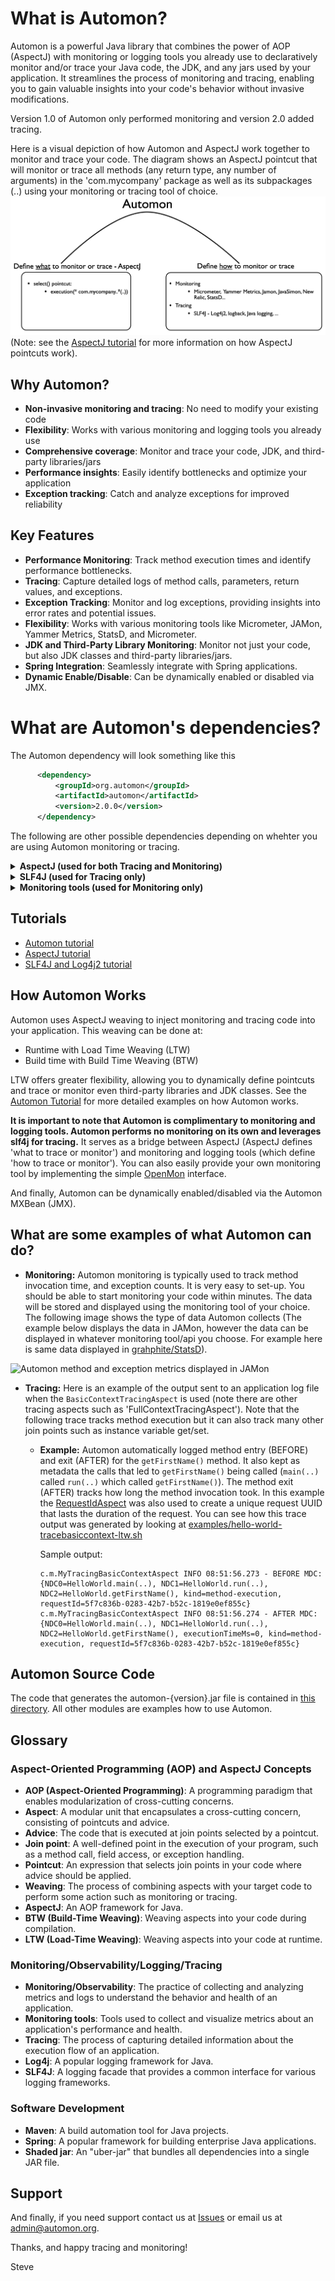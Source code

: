 # What is Automon?

Automon is a powerful Java library that combines the power of AOP (AspectJ) with monitoring or logging tools you already 
use to declaratively monitor and/or trace your Java code, the JDK, and any jars used by your application. It streamlines the process 
of monitoring and tracing, enabling you to gain valuable insights into your code's behavior without invasive modifications.

Version 1.0 of Automon only performed monitoring and version 2.0 added tracing.

Here is a visual depiction of how Automon and AspectJ work together to monitor and trace your code.
The  diagram shows an AspectJ pointcut that will monitor or trace all methods (any return type, any number of arguments) in the 'com.mycompany' package as well as 
its subpackages (..) using your monitoring or tracing tool of choice. 
![Automon](https://github.com/stevensouza/automon/blob/master/docs/automon_bridge.png)
(Note: see the [AspectJ tutorial](https://github.com/stevensouza/automon/blob/master/docs/aspectj-tutorial.md) for more information
on how AspectJ pointcuts work).

## Why Automon?

- **Non-invasive monitoring and tracing**: No need to modify your existing code
- **Flexibility**: Works with various monitoring and logging tools you already use
- **Comprehensive coverage**: Monitor and trace your code, JDK, and third-party libraries/jars
- **Performance insights**: Easily identify bottlenecks and optimize your application
- **Exception tracking**: Catch and analyze exceptions for improved reliability

## Key Features

- **Performance Monitoring**: Track method execution times and identify performance bottlenecks.
- **Tracing**: Capture detailed logs of method calls, parameters, return values, and exceptions.
- **Exception Tracking**: Monitor and log exceptions, providing insights into error rates and potential issues.
- **Flexibility**: Works with various monitoring tools like Micrometer, JAMon, Yammer Metrics, StatsD, and Micrometer.
- **JDK and Third-Party Library Monitoring**: Monitor not just your code, but also JDK classes and third-party libraries/jars.
- **Spring Integration**: Seamlessly integrate with Spring applications.
- **Dynamic Enable/Disable**: Can be dynamically enabled or disabled via JMX.

# What are Automon's dependencies?
The Automon dependency will look something like this
```xml
      <dependency>
          <groupId>org.automon</groupId>
          <artifactId>automon</artifactId>
          <version>2.0.0</version>
      </dependency>
```
The following are other possible dependencies depending on whehter you are using Automon monitoring or tracing.

<details>
<summary><strong>AspectJ (used for both Tracing and Monitoring)</strong></summary>

- **Aspect-Oriented Programming (AOP)** is a programming paradigm that addresses cross-cutting concerns, which are functionalities that span multiple parts of your application (e.g., logging, performance monitoring, security).
- **AspectJ** is a popular AOP framework for Java that provides a rich set of tools for defining and weaving aspects into your code.

Automon leverages AspectJ's capabilities to enable developers and administrators to not only define what parts of their 
code to observe (pointcuts), but also to seamlessly inject custom monitoring or tracing logic at those precise points (advice).
</details>

<details>
<summary><strong>SLF4J (used for Tracing only)</strong></summary>

SLF4J (Simple Logging Facade for Java) acts as a bridge between your application and the actual logging framework you 
choose to use. It allows you to switch logging implementations (like Log4j, Logback, etc.) without changing your code. 
This provides flexibility and makes your application independent of a specific logging library

'Tracing' is defined as the process of capturing detailed information about the execution flow of an application.
Automon utilizes SLF4J's flexibility to provide comprehensive tracing capabilities, capturing method entry and exit 
events along with crucial metadata such as method names, execution times, and parameter values, to name just a few.
</details>

<details>
<summary><strong>Monitoring tools (used for Monitoring only)</strong></summary>

'Monitoring' is defined as the practice of collecting and analyzing metrics to understand the behavior and health of an application.

Some monitoring tools Automon currently works with are: Micrometer JAMon, JavaSimon, Yammer Metrics, StatsD. Here are the current [implementations](https://github.com/stevensouza/automon/tree/master/automon/src/main/java/org/automon/implementations).
If automon doesn't support your tool of interest it can usually be supported by adding a simple class.

Note: [Micrometer](https://micrometer.io/docs) serves as a proxy for other monitoring/metering APIs and so through it automon does too.  As of 5/2019 the list of tools Micrometer can proxy includes: AppOptics, Atlas, Datadog, Dynatrace, Elastic, Ganglia, Graphite, Humio, Influx, JMX, KairosDB, New Relic, Prometheus, SignalFx, StatsD, Wavefront.

</details>

## Tutorials
* [Automon tutorial](https://github.com/stevensouza/automon/blob/master/docs/automon-tutorial.md)
* [AspectJ tutorial](https://github.com/stevensouza/automon/blob/master/docs/aspectj-tutorial.md)
* [SLF4J and Log4j2 tutorial](https://github.com/stevensouza/automon/blob/master/docs/slf4j-log4j2-tutorial.md)

## How Automon Works

Automon uses AspectJ weaving to inject monitoring and tracing code into your application. This weaving can be done at:
- Runtime with Load Time Weaving (LTW)
- Build time with Build Time Weaving (BTW)

LTW offers greater flexibility, allowing you to dynamically define pointcuts and trace or monitor even third-party libraries and JDK classes.
See the [Automon Tutorial](https://github.com/stevensouza/automon/blob/master/docs/automon-tutorial.md) for more detailed examples on how Automon works.

**It is important to note that Automon is complimentary to monitoring and logging tools. Automon performs no monitoring on its own and leverages slf4j for tracing.**
It serves as a bridge between AspectJ (AspectJ defines 'what to trace or monitor') and monitoring and logging tools (which define 'how to trace or monitor').
You can also easily provide your own monitoring tool by implementing the simple [OpenMon](https://github.com/stevensouza/automon/blob/master/automon/src/main/java/org/automon/implementations/OpenMon.java)
interface.

And finally, Automon can be dynamically enabled/disabled via the Automon MXBean (JMX).

## What are some examples of what Automon can do?
- **Monitoring:** Automon monitoring is typically used to track method invocation time, and exception counts. It is very easy to set-up. You should
be able to start monitoring your code within minutes.  The data will be stored and displayed using the monitoring tool of your choice. 
The following image shows the type of data Automon collects (The example below displays the data in JAMon, however the data can be displayed in whatever monitoring tool/api you choose.  For example here is same data displayed in [grahphite/StatsD](https://github.com/stevensouza/automon/blob/master/docs/automon_statsd.png)).

![Automon method and exception metrics displayed in JAMon](https://github.com/stevensouza/automon/blob/master/docs/automon_jamon.png)

* **Tracing:** Here is an example of the output sent to an application log file when the `BasicContextTracingAspect` is used (note there are other tracing aspects such as 'FullContextTracingAspect'). Note that the following trace tracks method execution but it can also track many other join points such as instance variable get/set.

    * **Example:**
      Automon automatically logged method entry (BEFORE) and exit (AFTER) for the `getFirstName()` method.
      It also kept as metadata the calls that led to `getFirstName()` being called (`main(..)` called `run(..)` which called `getFirstName()`).
      The method exit (AFTER) tracks how long the method invocation took. In this example the [RequestIdAspect](https://github.com/stevensouza/automon/blob/master/automon/src/main/java/org/automon/aspects/tracing/spring/RequestIdAspect.java) was also used to create
      a unique request UUID that lasts the duration of the request. You can see how this trace output was generated by looking at
      [examples/hello-world-tracebasiccontext-ltw.sh](https://github.com/stevensouza/automon/tree/master/examples/hello-world-tracebasiccontext-ltw.sh)

      Sample output:
      ```
      c.m.MyTracingBasicContextAspect INFO 08:51:56.273 - BEFORE MDC: {NDC0=HelloWorld.main(..), NDC1=HelloWorld.run(..), NDC2=HelloWorld.getFirstName(), kind=method-execution, requestId=5f7c836b-0283-42b7-b52c-1819e0ef855c} 
      c.m.MyTracingBasicContextAspect INFO 08:51:56.274 - AFTER MDC: {NDC0=HelloWorld.main(..), NDC1=HelloWorld.run(..), NDC2=HelloWorld.getFirstName(), executionTimeMs=0, kind=method-execution, requestId=5f7c836b-0283-42b7-b52c-1819e0ef855c}
      ```

Automon Source Code
-----------------------------------

The code that generates the automon-{version}.jar file is contained in [this directory](https://github.com/stevensouza/automon/tree/master/automon). All other modules are
examples how to use Automon.

## Glossary
### Aspect-Oriented Programming (AOP) and AspectJ Concepts
* **AOP (Aspect-Oriented Programming)**: A programming paradigm that enables modularization of cross-cutting concerns.
* **Aspect**: A modular unit that encapsulates a cross-cutting concern, consisting of pointcuts and advice.
* **Advice**: The code that is executed at join points selected by a pointcut.
* **Join point**: A well-defined point in the execution of your program, such as a method call, field access, or exception handling.
* **Pointcut**: An expression that selects join points in your code where advice should be applied.
* **Weaving**: The process of combining aspects with your target code to perform some action such as monitoring or tracing.
* **AspectJ**: An AOP framework for Java.
* **BTW (Build-Time Weaving)**: Weaving aspects into your code during compilation.
* **LTW (Load-Time Weaving)**: Weaving aspects into your code at runtime.

### Monitoring/Observability/Logging/Tracing
* **Monitoring/Observability**: The practice of collecting and analyzing metrics and logs to understand the behavior and health of an application.
* **Monitoring tools**: Tools used to collect and visualize metrics about an application's performance and health.
* **Tracing**: The process of capturing detailed information about the execution flow of an application.
* **Log4j**: A popular logging framework for Java.
* **SLF4J**: A logging facade that provides a common interface for various logging frameworks.

### Software Development
* **Maven**: A build automation tool for Java projects.
* **Spring**: A popular framework for building enterprise Java applications.
* **Shaded jar**: An "uber-jar" that bundles all dependencies into a single JAR file.


Support
-----------------------------------
And finally, if you need support contact us at [Issues](https://github.com/stevensouza/automon/issues) or email us
at admin@automon.org.

Thanks, and happy tracing and monitoring!

Steve

